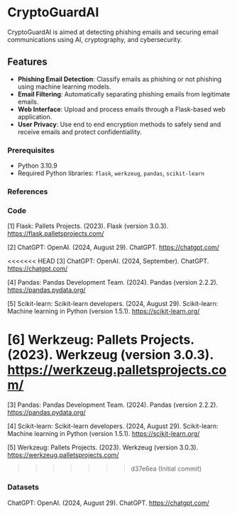 # CryptoGuardAI

CryptoGuardAI is aimed at detecting phishing emails and securing email communications using AI, cryptography, and cybersecurity.

## Features

- **Phishing Email Detection**: Classify emails as phishing or not phishing using machine learning models.
- **Email Filtering**: Automatically separating phishing emails from legitimate emails.
- **Web Interface**: Upload and process emails through a Flask-based web application.
- **User Privacy**: Use end to end encryption methods to safely send and receive emails and protect confidentiallity.

### Prerequisites

- Python 3.10.9
- Required Python libraries: `flask`, `werkzeug`, `pandas`, `scikit-learn`

### References
### Code
[1] Flask: Pallets Projects. (2023). Flask (version 3.0.3). https://flask.palletsprojects.com/

[2] ChatGPT: OpenAI. (2024, August 29). ChatGPT. https://chatgpt.com/

<<<<<<< HEAD
[3] ChatGPT: OpenAI. (2024, September). ChatGPT. https://chatgpt.com/

[4] Pandas: Pandas Development Team. (2024). Pandas (version 2.2.2). https://pandas.pydata.org/

[5] Scikit-learn: Scikit-learn developers. (2024, August 29). Scikit-learn: Machine learning in Python (version 1.5.1). https://scikit-learn.org/

[6] Werkzeug: Pallets Projects. (2023). Werkzeug (version 3.0.3). https://werkzeug.palletsprojects.com/
=======
[3] Pandas: Pandas Development Team. (2024). Pandas (version 2.2.2). https://pandas.pydata.org/

[4] Scikit-learn: Scikit-learn developers. (2024, August 29). Scikit-learn: Machine learning in Python (version 1.5.1). https://scikit-learn.org/

[5] Werkzeug: Pallets Projects. (2023). Werkzeug (version 3.0.3). https://werkzeug.palletsprojects.com/
>>>>>>> d37e6ea (Initial commit)

### Datasets
ChatGPT: OpenAI. (2024, August 29). ChatGPT. https://chatgpt.com/

